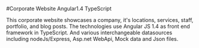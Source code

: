 #Corporate Website Angular1.4 TypeScript

This corporate website showcases a company, it's locations, services, staff, portfolio, and blog posts.
The technologies use Angular JS 1.4 as front end framework in TypeScript.
And various interchangeable datasources including nodeJs/Express, Asp.net WebApi, Mock data and Json files.